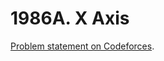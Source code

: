 # 1986A. X Axis

[Problem statement on Codeforces](https://codeforces.com/problemset/problem/1986/A?locale=en).